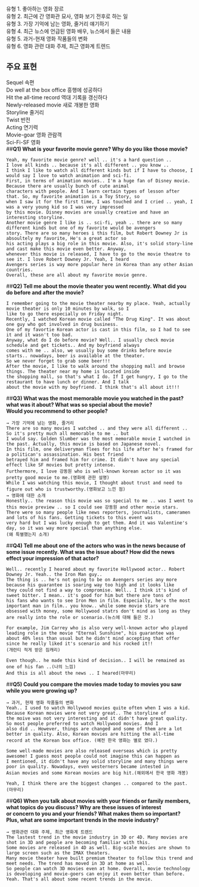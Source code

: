 유형 1. 좋아하는 영화 장르  
유형 2. 최근에 간 영화관 묘사, 영화 보기 전후로 하는 일  
유형 3. 가장 기억에 남는 영화, 줄거리 얘기하기  
유형 4. 최근 뉴스에 언급된 영화 배우, 뉴스에서 들은 내용  
유형 5. 과거-현재 영화 작품들의 변화  
유형 6. 영화 관련 대화 주제, 최근 영화계 트렌드 
## 주요 표현
Sequel 속편  
Do well at the box office 흥행에 성공하다  
Hit the all-time record 역대 기록을 갱신하다  
Newly-released movie 새로 개봉한 영화  
Storyline 줄거리  
Twist 반전  
Acting 연기력  
Movie-goar 영화 관람객  
Sci-Fi-SF 영화  
##__Q1) What is your favorite movie genre? Why do you like those movie?__  
```
Yeah, my favorite movie genre? well .. it's a hard question ..
I love all kinds .. because it's all different .. you know ..
I think I like to watch all different kinds but if I have to choose, I would say I love to watch animation and sci-fi.  
First, in terms of animation movies.. I'm a huge fan of Disney movie. Because there are usually bunch of cute animal  
characters with people. And I learn certain types of lesson after that. So, my favorite animation is a Toy Story, so  
when I saw it for the first time, I was touched and I cried .. yeah, I was a very young kid so I was very impressed  
by this movie. Disney movies are usually creative and have an interesting storyline.  
Another movie genre I like is .. sci-fi, yeah .. there are so many different kinds but one of my favorite would be avengers  
story. There are so many heroes i this film, but Robert Downey Jr is absoultely my favorite, He's a great actor so  
his acting plays a big role in this movie. Also, it's solid story-line and cast make this movie even better. Anyway,  
whenever this movie is released, I have to go to the movie theatre to see it. I love Robert Downey Jr. Yeah, I heard  
Avengers series is way more popular here in Korea than any other Asian countries.  
Overall, these are all about my favorite movie genre.  
```
##__Q2) Tell me about the movie theater you went recently. What did you do before and after the movie?__
```
I remember going to the movie theater nearby my place. Yeah, actually movie theater is only 10 minutes by walk, so I  
like to go there especially on Friday night.  
Recently, I watched Korean movie called "The Drug King". It was about one guy who got involved in drug business.  
One of my favortie Korean actor is cast in this film, so I had to see it and it wasn't too bad.  
Anyway, what do I do before movie? Well.. I usually check movie schedule and get tickets.. And my boyfriend always  
comes with me .. also, we usually buy some drinks before movie starts.. nowadays, beer is available at the theater.  
So we never forget to grab some beer!!!  
After the movie, I like to walk around the shopping mall and browse things. The theater near my home is located inside  
the shopping mall, so that's what I do. If I get hungry, I go to the restaurant to have lunch or dinner. And I talk  
about the movie with my boyfriend. I think that's all about it!!! 
``` 
##__Q3) What was the most memorable movie you watched in the past? what was it about? What was so special about the movie?  
Would you recommend to other people?__
```
→ 가장 기억에 남는 영화, 줄거리  
There are so many movies I watched .. and they were all different .. So it's pretty much all memorable to me .. but  
I would say. Golden Slumber was the most memorable movie I watched in the past. Actually, this movie is based on Japanese novel.  
In this film, one deliveryman flees for his life after he's framed for a politican's assassination. His best friend  
betrayed him and framed him for crime. It didn't have any special effect like SF movies but pretty intense.  
Furthermore, I love 강동원 who is well-known korean actor so it was pretty good movie to me.(영화에 관한 설명)  
While I was watching this movie, I thought about trust and need to figure out who is trustworthy.(영화보고 느낀 점)  
→ 영화에 대한 소개  
Honestly.. the reason this movie was so special to me .. was I went to this movie preview .. so I could see 강동원 and other movie stars.  
There were so many people like news reporters, journalists, cameramen and lots of his fans. Getting tickets to this event was  
very hard but I was lucky enough to get them. And it was Valentine's day, so it was way more special than anything else.  
(왜 특별했는지 소개)
```
##__Q4) Tell me about one of the actors who was in the news because of some issue recently. What was the issue about? How did the news  
effect your impression of that actor?__
```
Well.. recently I heared about my favorite Hollywood actor.. Robert Downey Jr. Yeah.. the Iron Man guy..
The thing is .. he's not going to be on Avengers series any more because his guarantee is soaring way too high and it looks like  
they could not find a way to compromise. Well.. I think it's kind of sweet bitter. I mean.. it's good for him but there are tons of  
his fans who wants to see Iron Men in film. Especially, he's the most important man in film.. you know.. while some movie stars are  
obsessed with money, some Hollywood statrs don't mind as long as they are really into the role or scenario.(뉴스에 대해 들은 것.)  

For example, Jim Carrey who is also very well-known actor who played leading role in the movie "Eternal Sunshine", his guarantee was  
about 40% less than usual but he didn't mind accepting that offer since he really liked it's scenario and his rocked it!!  
(개런티 적게 받은 짐캐리)  

Even though.. he made this kind of decision.. I will be remained as one of his fan ..(나의 느낌)  
And this is all about the news .. I heared(마무리)  
```
##__Q5) Could you compare the movies made today to movies you saw while you were growing up?__
```
→ 과거, 현재 영화 작품들의 변화  
Yeah.. I used to watch Hollywood movies quite often when I was a kid. Because Korean movies were not very great.. The storyline of  
the moive was not very interesting and it didn't have great quality. So most people preferred to watch Hollywood movies. And I  
also did .. However, things are changed and some of them are a lot better in quality. Also, Korean movies are hitting the all-time 
record at the Korean box office. (예전 한국 영화는 별로 였다.)  

Some well-made movies are also released overseas which is pretty awesome! I guess most people could not imagine this can happen as  
I mentioned, it didn't have any solid storyline and many things were poor in quality. Nowadays, even westerners became intested in  
Asian movies and some Korean movies are big hit.(해외에서 한국 영화 개봉)  

Yeah, I think there are the biggest changes .. compared to the past.(마무리)  
```
##__Q6) When you talk about movies with your friends or family members, what topics do you discuss? Why are these issues of interest  
or concern to you and your friends? What makes them so important? Plus, what are some important trends in the movie industry?__
```
→ 영화관련 대화 주제, 최근 영화계 트렌드  
The lastest trend in the movie industry in 3D or 4D. Many movies are shot in 3D and people are becoming familiar with this.  
Some movies are released in 4D as well. Big-scale movies are shown to large screen such as the IMAX theaters.  
Many movie theater have built premium theater to follow this trend and meet needs. The trend has moved in 3D at home as well.  
So people can watch 3D movies even at home. Overall, movie technology is developing and movie-goers can enjoy it even better than before.  
Yeah. That's all about some recent trends in the movie.
```
